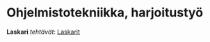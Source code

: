 # Ohjelmistotekniikka, harjoitustyö

**Laskari** *tehtävät*: [Laskarit](https://github.com/Rasper-ux/ot-harjoitustyo/tree/main/laskarit)
